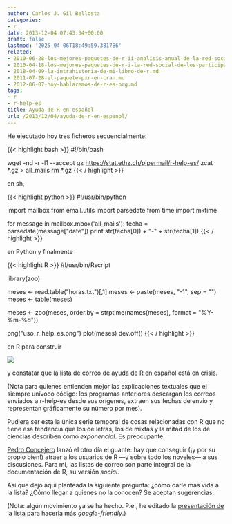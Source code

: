 ```yaml
---
author: Carlos J. Gil Bellosta
categories:
- r
date: 2013-12-04 07:43:34+00:00
draft: false
lastmod: '2025-04-06T18:49:59.381786'
related:
- 2010-06-28-los-mejores-paquetes-de-r-ii-analisis-anual-de-la-red-social-de-los-participantes-en-r-help.md
- 2010-04-18-los-mejores-paquetes-de-r-i-la-red-social-de-los-participantes-en-r-help.md
- 2018-04-09-la-intrahistoria-de-mi-libro-de-r.md
- 2011-07-28-el-paquete-pxr-en-cran.md
- 2012-06-07-hoy-hablaremos-de-r-es-org.md
tags:
- r
- r-help-es
title: Ayuda de R en español
url: /2013/12/04/ayuda-de-r-en-espanol/
---
```


He ejecutado hoy tres ficheros secuencialmente:

{{< highlight bash >}}
#!/bin/bash

wget -nd -r -l1 --accept gz https://stat.ethz.ch/pipermail/r-help-es/
zcat *.gz > all_mails
rm *.gz
{{< / highlight >}}

en sh,

{{< highlight python >}}
#!/usr/bin/python

import mailbox
from email.utils import parsedate
from time import mktime

for message in mailbox.mbox('all_mails'):
    fecha = parsedate(message["date"])
    print str(fecha[0]) + "-" + str(fecha[1])
{{< / highlight >}}

en Python y finalmente

{{< highlight R >}}
#!/usr/bin/Rscript

library(zoo)

meses <- read.table("horas.txt")[,1]
meses <- paste(meses, "-1", sep = "")
meses <- table(meses)

meses <- zoo(meses, order.by = strptime(names(meses), format = "%Y-%m-%d"))

png("uso_r_help_es.png")
    plot(meses)
dev.off()
{{< / highlight >}}

en R para construir

[![](/wp-uploads/2013/12/uso_r_help_es.png#center)
](/wp-uploads/2013/12/uso_r_help_es.png#center)

y constatar que la [lista de correo de ayuda de R en español](https://stat.ethz.ch/mailman/listinfo/r-help-es) está en crisis.

(Nota para quienes entienden mejor las explicaciones textuales que el siempre unívoco código: los programas anteriores descargan los correos enviados a r-help-es desde sus orígenes, extraen sus fechas de envío y representan gráficamente su número por mes).

Pudiera ser esta la única serie temporal de cosas relacionadas con R que no tiene esa tendencia que los de letras, los de mixtas y la mitad de los de ciencias describen como _exponencial_. Es preocupante.

[Pedro Concejero](https://twitter.com/ConcejeroPedro) lanzó el otro día el guante: hay que conseguir (¡y por su propio bien!) atraer a los usuarios de R —y sobre todo los noveles— a sus discusiones. Para mí, las listas de correo son parte integral de la documentación de R, su versión _social_.

Así que dejo aquí planteada la siguiente pregunta: ¿cómo darle más vida a la lista? ¿Cómo llegar a quienes no la conocen? Se aceptan sugerencias.

(Nota: algún movimiento ya se ha hecho. P.e., he editado la [presentación de la lista](https://stat.ethz.ch/mailman/listinfo/r-help-es) para hacerla más _google-friendly_.)
